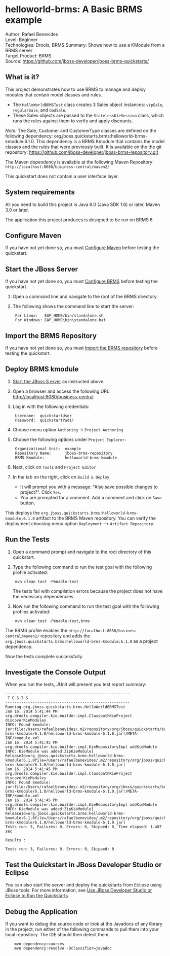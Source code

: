 helloworld-brms: A Basic BRMS example
======================================
Author: Rafael Benevides  
Level: Beginner  
Technologies: Drools, BRMS 
Summary: Shows how to use a KModule from a BRMS server  
Target Product: BRMS  
Source: <https://github.com/jboss-developer/jboss-brms-quickstarts/>  

What is it?
-----------

This project demonstrates how to use BRMS to manage and deploy modules that contain model classes and rules.

* The `HelloWorldBRMSTest` class creates 3 Sales object instances: `vipSale`, `regularSale`, and `badSale`.
* These Sales objects are passed to the `StatelessKieSession` class, which runs the rules against them to verify and apply discounts.

_Note:_ The Sale, Customer and CustomerType classes are defined on the following dependency: org.jboss.quickstarts.brms:helloworld-brms-kmodule:6.1.0. This dependency is a BRMS Kmodule that contains the model classes and the rules that were previously built. It is available on the the git repository: <https://github.com/jboss-developer/jboss-brms-repository.git>


The Maven dependency is available at the following Maven Repository: `http://localhost:8080/business-central/maven2/` 

This quickstart does not contain a user interface layer. 

System requirements
-------------------

All you need to build this project is Java 6.0 (Java SDK 1.6) or later, Maven 3.0 or later.

The application this project produces is designed to be run on BRMS 6

 
Configure Maven
---------------

If you have not yet done so, you must [Configure Maven](../README.md#configure-maven) before testing the quickstart.

Start the JBoss Server
-----------

If you have not yet done so, you must [Configure BRMS](../README.md#configure-brms) before testing the quickstart.

1. Open a command line and navigate to the root of the BRMS directory.
2. The following shows the command line to start the server:

        For Linux:   EAP_HOME/bin/standalone.sh
        For Windows: EAP_HOME\bin\standalone.bat


Import the BRMS Repository
----------------------

If you have not yet done so, you must [Import the BRMS repository](../README.md#import-the-brms-repository) before testing the quickstart.


Deploy BRMS kmodule
-------------------

1. [Start the JBoss S erver](#start-the-jboss-server) as instructed above.

2. Open a browser and access the following URL: <http://localhost:8080/business-central> 

2. Log in with the following credentials:

        Username:  quickstartUser
        Password:  quickstartPwd1!

3. Choose menu option `Authoring` -> `Project Authoring`

4. Choose the following options under `Project Explorer`:

        Organizational Unit:  example
        Repository Name:      jboss-brms-repository
        BRMS Kmodule:         helloworld-brms-kmodule

5. Next, click on `Tools` and `Project Editor`

6. In the tab on the right, click on `Build & Deploy`. 
   * It will prompt you with a message: "Also save possible changes to project?". Click `Yes`. 
   * You are prompted for a comment. Add a comment and click on `Save` button.

This deploys the `org.jboss.quickstarts.brms:helloworld-brms-kmodule:6.1.0` artifact to the BRMS Maven repository. You can verify the deployment choosing menu option `Deployment` --> `Artifact Repository`.


Run the Tests 
-------------

1. Open a command prompt and navigate to the root directory of this quickstart.
2. Type the following command to run the test goal with the following profile activated:

        mvn clean test -Penable-test

   The tests fail with compilation errors because the project does not have the necessary dependencies.

4. Now run the following command to run the test goal with the following profiles activated:

        mvn clean test -Penable-test,brms

The BRMS profile enables the `http://localhost:8080/business-central/maven2/` repository and adds the `org.jboss.quickstarts.brms:helloworld-brms-kmodule:6.1.0` as a project dependency. 

Now the tests complete successfully.

Investigate the Console Output
----------------------------

When you run the tests, JUnit will present you test report summary:

    -------------------------------------------------------
     T E S T S
    -------------------------------------------------------
    Running org.jboss.quickstarts.brms.HelloWorldBRMSTest
    Jan 16, 2014 5:41:44 PM org.drools.compiler.kie.builder.impl.ClasspathKieProject discoverKieModules
    INFO: Found kmodule: jar:file:/Users/rafaelbenevides/.m2/repository/org/jboss/quickstarts/brms/helloworld-brms-kmodule/6.1.0/helloworld-brms-kmodule-6.1.0.jar!/META-INF/kmodule.xml
    Jan 16, 2014 5:41:45 PM org.drools.compiler.kie.builder.impl.KieRepositoryImpl addKieModule
    INFO: KieModule was added:ZipKieModule[ ReleaseId=org.jboss.quickstarts.brms:helloworld-brms-kmodule:6.1.0file=/Users/rafaelbenevides/.m2/repository/org/jboss/quickstarts/brms/helloworld-brms-kmodule/6.1.0/helloworld-brms-kmodule-6.1.0.jar]
    Jan 16, 2014 5:41:45 PM org.drools.compiler.kie.builder.impl.ClasspathKieProject discoverKieModules
    INFO: Found kmodule: jar:file:/Users/rafaelbenevides/.m2/repository/org/jboss/quickstarts/brms/helloworld-brms-kmodule/6.1.0/helloworld-brms-kmodule-6.1.0.jar!/META-INF/kmodule.xml
    Jan 16, 2014 5:41:45 PM org.drools.compiler.kie.builder.impl.KieRepositoryImpl addKieModule
    INFO: KieModule was added:ZipKieModule[ ReleaseId=org.jboss.quickstarts.brms:helloworld-brms-kmodule:6.1.0file=/Users/rafaelbenevides/.m2/repository/org/jboss/quickstarts/brms/helloworld-brms-kmodule/6.1.0/helloworld-brms-kmodule-6.1.0.jar]
    Tests run: 3, Failures: 0, Errors: 0, Skipped: 0, Time elapsed: 1.487 sec
    
    Results :
    
    Tests run: 3, Failures: 0, Errors: 0, Skipped: 0


Test the Quickstart in JBoss Developer Studio or Eclipse
-------------------------------------

You can also start the server and deploy the quickstarts from Eclipse using JBoss tools. For more information, see [Use JBoss Developer Studio or Eclipse to Run the Quickstarts](../README.md#use-jboss-developer-studio-or-eclipse-to-run-the-quickstarts) 


Debug the Application
------------------------------------

If you want to debug the source code or look at the Javadocs of any library in the project, run either of the following commands to pull them into your local repository. The IDE should then detect them.

        mvn dependency:sources
        mvn dependency:resolve -Dclassifier=javadoc

